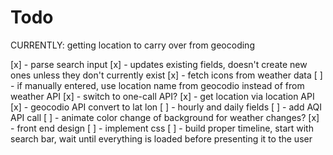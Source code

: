 # Todo
CURRENTLY: getting location to carry over from geocoding

[x] - parse search input
    [x] - updates existing fields, doesn't create new ones unless they don't currently exist
        [x] - fetch icons from weather data
    [ ] - if manually entered, use location name from geocodio instead of from weather API
[x] - switch to one-call API?
    [x] - get location via location API 
    [x] - geocodio API convert to lat lon
    [ ] - hourly and daily fields
[ ] - add AQI API call
[ ] - animate color change of background for weather changes?
[x] - front end design
    [ ] - implement css
[ ] - build proper timeline, start with search bar, wait until everything is loaded before presenting it to the user
